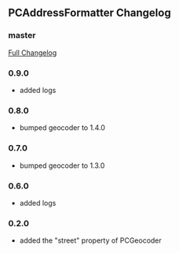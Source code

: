 ## PCAddressFormatter Changelog

### master
[Full Changelog](https://github.com/panda-clouds/address-formatter/compare/2.0.0...master)

### 0.9.0

- added logs

### 0.8.0

- bumped geocoder to 1.4.0

### 0.7.0

- bumped geocoder to 1.3.0

### 0.6.0

- added logs

### 0.2.0

- added the "street" property of PCGeocoder